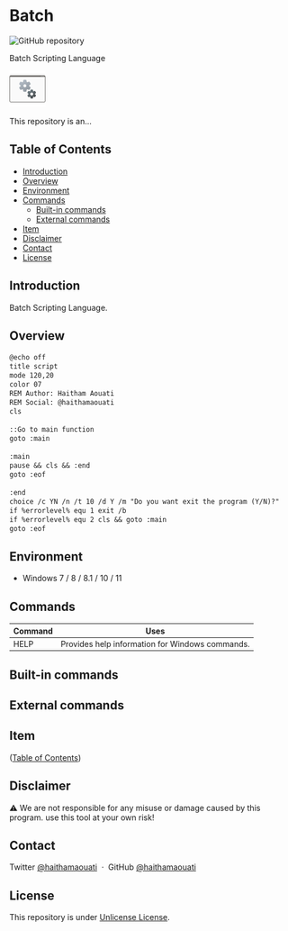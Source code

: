# Batch

![GitHub repository](https://img.shields.io/badge/haithamaouati-Batch-blue?style=flat-square&logo=github)

Batch Scripting Language

![GitHub Logo](https://github.com/haithamaouati/Batch/blob/main/logo_64x64.png)

This repository is an...

## Table of Contents

- [Introduction](#introduction)
- [Overview](#overview)
- [Environment](#environment)
- [Commands](#commands)
  - [Built-in commands](#built-in-commands)
  - [External commands](#external-commands)
- [Item](#item)
- [Disclaimer](#disclaimer)
- [Contact](#contact)
- [License](#license)

## Introduction

Batch Scripting Language.

## Overview

```batch
@echo off
title script
mode 120,20
color 07
REM Author: Haitham Aouati
REM Social: @haithamaouati
cls

::Go to main function
goto :main

:main
pause && cls && :end
goto :eof

:end
choice /c YN /n /t 10 /d Y /m "Do you want exit the program (Y/N)?"
if %errorlevel% equ 1 exit /b
if %errorlevel% equ 2 cls && goto :main
goto :eof
```

## Environment

- Windows 7 / 8 / 8.1 / 10 / 11

## Commands

Command|Uses
----|----
HELP|Provides help information for Windows commands.

## Built-in commands

## External commands

## Item

([Table of Contents](#table-of-contents))

## Disclaimer

:warning: We are not responsible for any misuse or damage caused by this program. use this tool at your own risk!

## Contact

Twitter [@haithamaouati](https://twitter.com/haithamaouati)
&nbsp;&middot;&nbsp;
GitHub [@haithamaouati](https://github.com/haithamaouati)

## License

This repository is under [Unlicense License](https://github.com/haithamaouati/Batch/blob/main/LICENSE).
